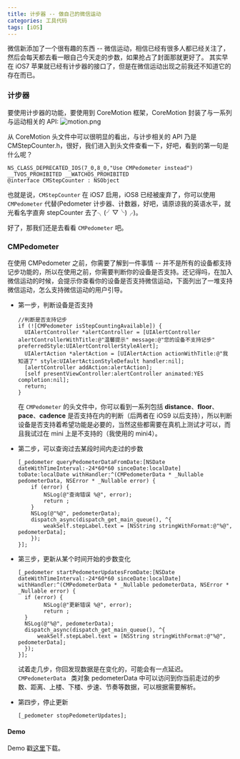 ```yaml
---
title: 计步器 -- 做自己的微信运动
categories: 工具代码
tags: [iOS]
---
```


微信新添加了一个很有趣的东西 -- 微信运动，相信已经有很多人都已经关注了，然后会每天都去看一眼自己今天走的步数，如果抢占了封面那就更好了。
其实早在 iOS7 苹果就已经有计步器的接口了，但是在微信运动出现之前我还不知道它的存在而已。

<!--more-->

### 计步器
要使用计步器的功能，要使用到 CoreMotion 框架，CoreMotion 封装了与一系列与运动相关的 API:
![motion.png](https://s2.loli.net/2021/12/24/wKvJcfbug1yrh5M.png)

从 CoreMotion 头文件中可以很明显的看出，与计步相关的 API 乃是 CMStepCounter.h，很好，我们进入到头文件查看一下，好吧，看到的第一句是什么呢？   

```
NS_CLASS_DEPRECATED_IOS(7_0,8_0,"Use CMPedometer instead") __TVOS_PROHIBITED __WATCHOS_PROHIBITED 
@interface CMStepCounter : NSObject
```

也就是说，`CMStepCounter` 在 iOS7 启用，iOS8 已经被废弃了，你可以使用 `CMPedometer` 代替(Pedometer 计步器、计数器，好吧，请原谅我的英语水平，就光看名字直奔 stepCounter 去了╮(╯▽╰)╭)。

好了，那我们还是去看看 `CMPedometer` 吧。

### CMPedometer
在使用 CMPedometer 之前，你需要了解到一件事情 -- 并不是所有的设备都支持记步功能的，所以在使用之前，你需要判断你的设备是否支持。还记得吗，在加入微信运动的时候，会提示你查看你的设备是否支持微信运动，下面列出了一堆支持微信运动，怎么支持微信运动的用户引导。

- 第一步，判断设备是否支持

	```
	//判断是否支持记步
   if (![CMPedometer isStepCountingAvailable]) {
      UIAlertController *alertController = [UIAlertController alertControllerWithTitle:@"温馨提示" message:@"您的设备不支持记步" preferredStyle:UIAlertControllerStyleAlert];
      UIAlertAction *alertAction = [UIAlertAction actionWithTitle:@"我知道了" style:UIAlertActionStyleDefault handler:nil];
      [alertController addAction:alertAction];
      [self presentViewController:alertController animated:YES completion:nil];
      return;
   }
	```

	在 `CMPedometer` 的头文件中，你可以看到一系列包括 **distance**、**floor**、**pace**、**cadence** 是否支持在内的判断（后两者在 iOS9 以后支持），所以判断设备是否支持着希望功能是必要的，当然这些都需要在真机上测试才可以，而且我试过在 mini 上是不支持的（我使用的 mini4）。

- 第二步，可以查询过去某段时间内走过的步数

	```
	[_pedometer queryPedometerDataFromDate:[NSDate dateWithTimeInterval:-24*60*60 sinceDate:localDate] toDate:localDate withHandler:^(CMPedometerData * _Nullable pedometerData, NSError * _Nullable error) {
	    if (error) {
	        NSLog(@"查询错误 %@", error);
	        return ;
	    }
	    NSLog(@"%@", pedometerData);
	    dispatch_async(dispatch_get_main_queue(), ^{
	        weakSelf.stepLabel.text = [NSString stringWithFormat:@"%@", pedometerData];
	    });
	}];
	```

- 第三步，更新从某个时间开始的步数变化
	
	```
	[_pedometer startPedometerUpdatesFromDate:[NSDate dateWithTimeInterval:-24*60*60 sinceDate:localDate] withHandler:^(CMPedometerData * _Nullable pedometerData, NSError * _Nullable error) {
      if (error) {
            NSLog(@"更新错误 %@", error);
            return ;
      }
      NSLog(@"%@", pedometerData);
      dispatch_async(dispatch_get_main_queue(), ^{
          weakSelf.stepLabel.text = [NSString stringWithFormat:@"%@", pedometerData];
      });
  	}];
	```

	试着走几步，你回发现数据是在变化的，可能会有一点延迟。`CMPedometerData ` 类对象 pedometerData 中可以访问到你当前走过的步数、距离、上楼、下楼、步速、节奏等数据，可以根据需要解析。

- 第四步，停止更新
	
	```
	[_pedometer stopPedometerUpdates];
	```

#### Demo
Demo 戳[这里](https://github.com/redye/Demo/tree/master/Pedometer)下载。